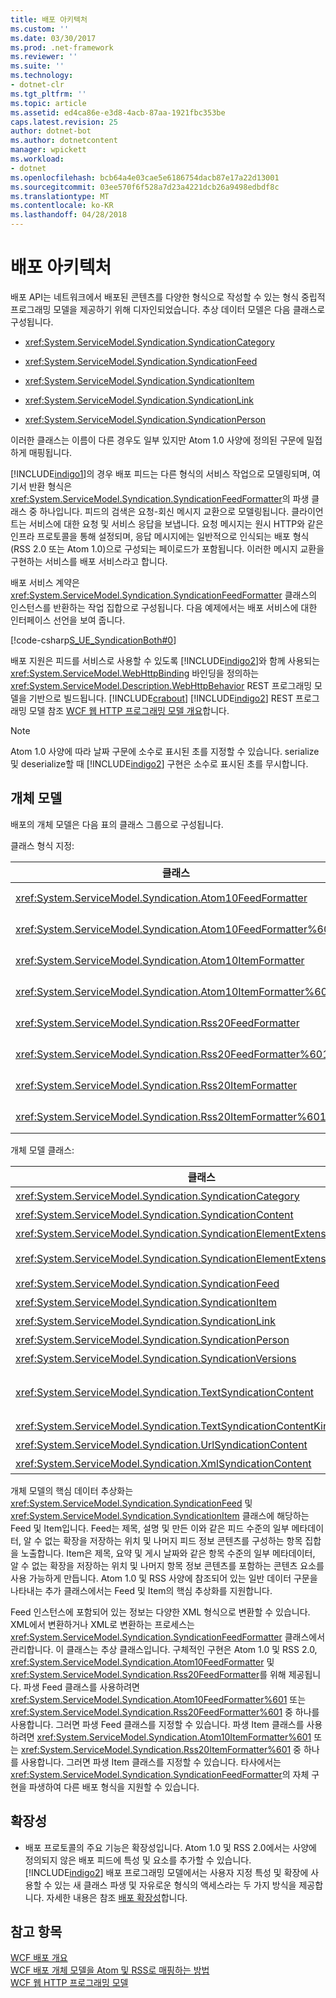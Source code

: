 ```yaml
---
title: 배포 아키텍처
ms.custom: ''
ms.date: 03/30/2017
ms.prod: .net-framework
ms.reviewer: ''
ms.suite: ''
ms.technology:
- dotnet-clr
ms.tgt_pltfrm: ''
ms.topic: article
ms.assetid: ed4ca86e-e3d8-4acb-87aa-1921fbc353be
caps.latest.revision: 25
author: dotnet-bot
ms.author: dotnetcontent
manager: wpickett
ms.workload:
- dotnet
ms.openlocfilehash: bcb64a4e03cae5e6186754dacb87e17a22d13001
ms.sourcegitcommit: 03ee570f6f528a7d23a4221dcb26a9498edbdf8c
ms.translationtype: MT
ms.contentlocale: ko-KR
ms.lasthandoff: 04/28/2018
---
```

# <a name="architecture-of-syndication"></a>배포 아키텍처
배포 API는 네트워크에서 배포된 콘텐츠를 다양한 형식으로 작성할 수 있는 형식 중립적 프로그래밍 모델을 제공하기 위해 디자인되었습니다. 추상 데이터 모델은 다음 클래스로 구성됩니다.  
  
-   <xref:System.ServiceModel.Syndication.SyndicationCategory>  
  
-   <xref:System.ServiceModel.Syndication.SyndicationFeed>  
  
-   <xref:System.ServiceModel.Syndication.SyndicationItem>  
  
-   <xref:System.ServiceModel.Syndication.SyndicationLink>  
  
-   <xref:System.ServiceModel.Syndication.SyndicationPerson>  
  
 이러한 클래스는 이름이 다른 경우도 일부 있지만 Atom 1.0 사양에 정의된 구문에 밀접하게 매핑됩니다.  
  
 [!INCLUDE[indigo1](../../../../includes/indigo1-md.md)]의 경우 배포 피드는 다른 형식의 서비스 작업으로 모델링되며, 여기서 반환 형식은 <xref:System.ServiceModel.Syndication.SyndicationFeedFormatter>의 파생 클래스 중 하나입니다. 피드의 검색은 요청-회신 메시지 교환으로 모델링됩니다. 클라이언트는 서비스에 대한 요청 및 서비스 응답을 보냅니다. 요청 메시지는 원시 HTTP와 같은 인프라 프로토콜을 통해 설정되며, 응답 메시지에는 일반적으로 인식되는 배포 형식(RSS 2.0 또는 Atom 1.0)으로 구성되는 페이로드가 포함됩니다. 이러한 메시지 교환을 구현하는 서비스를 배포 서비스라고 합니다.  
  
 배포 서비스 계약은 <xref:System.ServiceModel.Syndication.SyndicationFeedFormatter> 클래스의 인스턴스를 반환하는 작업 집합으로 구성됩니다. 다음 예제에서는 배포 서비스에 대한 인터페이스 선언을 보여 줍니다.  
  
 [!code-csharp[S_UE_SyndicationBoth#0](../../../../samples/snippets/csharp/VS_Snippets_CFX/s_ue_syndicationboth/cs/service.cs#0)]  
  
 배포 지원은 피드를 서비스로 사용할 수 있도록 [!INCLUDE[indigo2](../../../../includes/indigo2-md.md)]와 함께 사용되는 <xref:System.ServiceModel.WebHttpBinding> 바인딩을 정의하는 <xref:System.ServiceModel.Description.WebHttpBehavior> REST 프로그래밍 모델을 기반으로 빌드됩니다. [!INCLUDE[crabout](../../../../includes/crabout-md.md)] [!INCLUDE[indigo2](../../../../includes/indigo2-md.md)] REST 프로그래밍 모델 참조 [WCF 웹 HTTP 프로그래밍 모델 개요](../../../../docs/framework/wcf/feature-details/wcf-web-http-programming-model-overview.md)합니다.  
  
> [!NOTE]
>  Atom 1.0 사양에 따라 날짜 구문에 소수로 표시된 초를 지정할 수 있습니다. serialize 및 deserialize할 때 [!INCLUDE[indigo2](../../../../includes/indigo2-md.md)] 구현은 소수로 표시된 초를 무시합니다.  
  
## <a name="object-model"></a>개체 모델  
 배포의 개체 모델은 다음 표의 클래스 그룹으로 구성됩니다.  
  
 클래스 형식 지정:  
  
|클래스|설명|  
|-----------|-----------------|  
|<xref:System.ServiceModel.Syndication.Atom10FeedFormatter>|<xref:System.ServiceModel.Syndication.SyndicationFeed> 인스턴스를 Atom 1.0 형식으로 serialize하는 클래스입니다.|  
|<xref:System.ServiceModel.Syndication.Atom10FeedFormatter%601>|<xref:System.ServiceModel.Syndication.SyndicationFeed> 파생 클래스를 Atom 1.0 형식으로 serialize하는 클래스입니다.|  
|<xref:System.ServiceModel.Syndication.Atom10ItemFormatter>|<xref:System.ServiceModel.Syndication.SyndicationItem> 인스턴스를 Atom 1.0 형식으로 serialize하는 클래스입니다.|  
|<xref:System.ServiceModel.Syndication.Atom10ItemFormatter%601>|<xref:System.ServiceModel.Syndication.SyndicationItem> 파생 클래스를 Atom 1.0 형식으로 serialize하는 클래스입니다.|  
|<xref:System.ServiceModel.Syndication.Rss20FeedFormatter>|<xref:System.ServiceModel.Syndication.SyndicationFeed> 인스턴스를 RSS 2.0 형식으로 serialize하는 클래스입니다.|  
|<xref:System.ServiceModel.Syndication.Rss20FeedFormatter%601>|<xref:System.ServiceModel.Syndication.SyndicationFeed> 파생 클래스를 RSS 2.0 형식으로 serialize하는 클래스입니다.|  
|<xref:System.ServiceModel.Syndication.Rss20ItemFormatter>|<xref:System.ServiceModel.Syndication.SyndicationItem> 인스턴스를 RSS 2.0 형식으로 serialize하는 클래스입니다.|  
|<xref:System.ServiceModel.Syndication.Rss20ItemFormatter%601>|<xref:System.ServiceModel.Syndication.SyndicationItem> 파생 클래스를 RSS 2.0 형식으로 serialize하는 클래스입니다.|  
  
 개체 모델 클래스:  
  
|클래스|설명|  
|-----------|-----------------|  
|<xref:System.ServiceModel.Syndication.SyndicationCategory>|배포 피드의 범주를 나타내는 클래스입니다.|  
|<xref:System.ServiceModel.Syndication.SyndicationContent>|배포 콘텐츠를 나타내는 기본 클래스입니다.|  
|<xref:System.ServiceModel.Syndication.SyndicationElementExtension>|배포 요소 확장을 나타내는 클래스입니다.|  
|<xref:System.ServiceModel.Syndication.SyndicationElementExtensionCollection>|<xref:System.ServiceModel.Syndication.SyndicationElementExtension> 개체의 컬렉션입니다.|  
|<xref:System.ServiceModel.Syndication.SyndicationFeed>|최상위 수준 피드 개체를 나타내는 클래스입니다.|  
|<xref:System.ServiceModel.Syndication.SyndicationItem>|피드 항목을 나타내는 클래스입니다.|  
|<xref:System.ServiceModel.Syndication.SyndicationLink>|배포 피드 또는 항목 내에서 링크를 나타내는 클래스입니다.|  
|<xref:System.ServiceModel.Syndication.SyndicationPerson>|Atom Person 구문을 나타내는 클래스입니다.|  
|<xref:System.ServiceModel.Syndication.SyndicationVersions>|지원되는 배포 프로토콜 버전을 나타내는 클래스입니다.|  
|<xref:System.ServiceModel.Syndication.TextSyndicationContent>|최종 사용자에게 표시되는 <xref:System.ServiceModel.Syndication.SyndicationItem> 콘텐츠를 나타내는 클래스입니다.|  
|<xref:System.ServiceModel.Syndication.TextSyndicationContentKind>|지원되는 다른 형식의 텍스트 배포 콘텐츠를 나타내는 열거형입니다.|  
|<xref:System.ServiceModel.Syndication.UrlSyndicationContent>|다른 리소스에 대한 URL로 구성된 배포 콘텐츠를 나타내는 클래스입니다.|  
|<xref:System.ServiceModel.Syndication.XmlSyndicationContent>|브라우저에 표시되지 않는 배포 콘텐츠를 나타내는 클래스입니다.|  
  
 개체 모델의 핵심 데이터 추상화는 <xref:System.ServiceModel.Syndication.SyndicationFeed> 및 <xref:System.ServiceModel.Syndication.SyndicationItem> 클래스에 해당하는 Feed 및 Item입니다. Feed는 제목, 설명 및 만든 이와 같은 피드 수준의 일부 메타데이터, 알 수 없는 확장을 저장하는 위치 및 나머지 피드 정보 콘텐츠를 구성하는 항목 집합을 노출합니다. Item은 제목, 요약 및 게시 날짜와 같은 항목 수준의 일부 메타데이터, 알 수 없는 확장을 저장하는 위치 및 나머지 항목 정보 콘텐츠를 포함하는 콘텐츠 요소를 사용 가능하게 만듭니다. Atom 1.0 및 RSS 사양에 참조되어 있는 일반 데이터 구문을 나타내는 추가 클래스에서는 Feed 및 Item의 핵심 추상화를 지원합니다.  
  
 Feed 인스턴스에 포함되어 있는 정보는 다양한 XML 형식으로 변환할 수 있습니다. XML에서 변환하거나 XML로 변환하는 프로세스는 <xref:System.ServiceModel.Syndication.SyndicationFeedFormatter> 클래스에서 관리합니다. 이 클래스는 추상 클래스입니다. 구체적인 구현은 Atom 1.0 및 RSS 2.0, <xref:System.ServiceModel.Syndication.Atom10FeedFormatter> 및 <xref:System.ServiceModel.Syndication.Rss20FeedFormatter>를 위해 제공됩니다. 파생 Feed 클래스를 사용하려면 <xref:System.ServiceModel.Syndication.Atom10FeedFormatter%601> 또는 <xref:System.ServiceModel.Syndication.Rss20FeedFormatter%601> 중 하나를 사용합니다. 그러면 파생 Feed 클래스를 지정할 수 있습니다. 파생 Item 클래스를 사용하려면 <xref:System.ServiceModel.Syndication.Atom10ItemFormatter%601> 또는 <xref:System.ServiceModel.Syndication.Rss20ItemFormatter%601> 중 하나를 사용합니다. 그러면 파생 Item 클래스를 지정할 수 있습니다. 타사에서는 <xref:System.ServiceModel.Syndication.SyndicationFeedFormatter>의 자체 구현을 파생하여 다른 배포 형식을 지원할 수 있습니다.  
  
## <a name="extensibility"></a>확장성  
  
-   배포 프로토콜의 주요 기능은 확장성입니다. Atom 1.0 및 RSS 2.0에서는 사양에 정의되지 않은 배포 피드에 특성 및 요소를 추가할 수 있습니다. [!INCLUDE[indigo2](../../../../includes/indigo2-md.md)] 배포 프로그래밍 모델에서는 사용자 지정 특성 및 확장에 사용할 수 있는 새 클래스 파생 및 자유로운 형식의 액세스라는 두 가지 방식을 제공합니다. 자세한 내용은 참조 [배포 확장성](../../../../docs/framework/wcf/feature-details/syndication-extensibility.md)합니다.  
  
## <a name="see-also"></a>참고 항목  
 [WCF 배포 개요](../../../../docs/framework/wcf/feature-details/wcf-syndication-overview.md)  
 [WCF 배포 개체 모델을 Atom 및 RSS로 매핑하는 방법](../../../../docs/framework/wcf/feature-details/how-the-wcf-syndication-object-model-maps-to-atom-and-rss.md)  
 [WCF 웹 HTTP 프로그래밍 모델](../../../../docs/framework/wcf/feature-details/wcf-web-http-programming-model.md)
